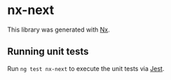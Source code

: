 # nx-next

This library was generated with [Nx](https://nx.dev).

## Running unit tests

Run `ng test nx-next` to execute the unit tests via [Jest](https://jestjs.io).
